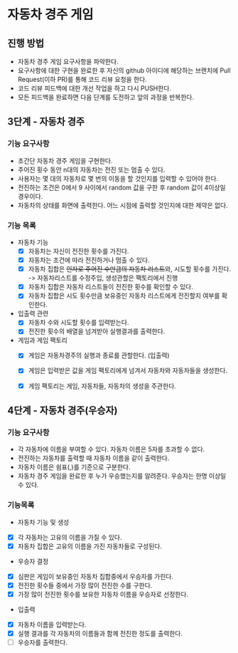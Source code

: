 # 자동차 경주 게임
## 진행 방법
* 자동차 경주 게임 요구사항을 파악한다.
* 요구사항에 대한 구현을 완료한 후 자신의 github 아이디에 해당하는 브랜치에 Pull Request(이하 PR)를 통해 코드 리뷰 요청을 한다.
* 코드 리뷰 피드백에 대한 개선 작업을 하고 다시 PUSH한다.
* 모든 피드백을 완료하면 다음 단계를 도전하고 앞의 과정을 반복한다.


## 3단계 - 자동차 경주
### 기능 요구사항
* 초간단 자동차 경주 게임을 구현한다.
* 주어진 횟수 동안 n대의 자동차는 전진 또는 멈출 수 있다.
* 사용자는 몇 대의 자동차로 몇 번의 이동을 할 것인지를 입력할 수 있어야 한다.
* 전진하는 조건은 0에서 9 사이에서 random 값을 구한 후 random 값이 4이상일 경우이다.
* 자동차의 상태를 화면에 출력한다. 어느 시점에 출력할 것인지에 대한 제약은 없다.

### 기능 목록
* 자동차 기능
  - [X] 자동차는 자신이 전진한 횟수를 가진다.
  - [X] 자동차는 조건에 따라 전진하거나 멈출 수 있다.
  - [X] 자동차 집합은 ~~인자로 주어진 수만큼의 자동차 리스트~~와, 시도할 횟수를 가진다. -> 자동차리스트를 수정주입, 생성관할은 팩토리에서 진행
  - [X] 자동차 집합은 자동차 리스트들이 전진한 횟수를 확인할 수 있다.
  - [X] 자동차 집합은 시도 횟수만큼 보유중인 자동차 리스트에게 전진할지 여부를 확인한다.

* 입출력 관련
  - [X] 자동차 수와 시도할 횟수를 입력받는다.
  - [X] 전진한 횟수의 배열을 넘겨받아 실행결과를 출력한다.

* 게임과 게임 팩토리
  - [X] 게임은 자동차경주의 실행과 종료를 관할한다. (입출력)
  - [X] 게임은 입력받은 값을 게임 팩토리에게 넘겨서 자동차와 자동차들을 생성한다.
  - [X] 게임 팩토리는 게임, 자동차들, 자동차의 생성을 주관한다.



## 4단계 - 자동차 경주(우승자)
### 기능 요구사항
* 각 자동차에 이름을 부여할 수 있다. 자동차 이름은 5자를 초과할 수 없다.
* 전진하는 자동차를 출력할 때 자동차 이름을 같이 출력한다.
* 자동차 이름은 쉼표(,)를 기준으로 구분한다.
* 자동차 경주 게임을 완료한 후 누가 우승했는지를 알려준다. 우승자는 한명 이상일 수 있다.

### 기능목록
* 자동차 기능 및 생성
 - [X] 각 자동차는 고유의 이름을 가질 수 있다.
 - [X] 자동차 집합은 고유의 이름을 가진 자동차들로 구성된다.
* 우승자 결정
 - [X] 심판은 게임이 보유중인 자동차 집합중에서 우승자를 가린다.
 - [X] 전진한 횟수들 중에서 가장 많이 전진한 수를 구한다.
 - [X] 가장 많이 전진한 횟수를 보유한 자동차 이름을 우승자로 선정한다.
* 입출력
 - [X] 자동차 이름을 입력받는다.
 - [X] 실행 결과를 각 자동차의 이름들과 함께 전진한 정도를 출력한다.
 - [ ] 우승자를 출력한다.
